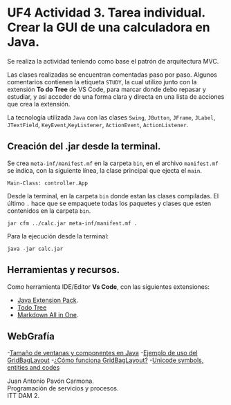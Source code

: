 # UF4 Actividad 3. Tarea individual. Crear la GUI de una calculadora en Java.
Se realiza la actividad teniendo como base el patrón de arquitectura MVC.

Las clases realizadas se encuentran comentadas paso por paso. Algunos comentarios contienen la etiqueta `STUDY`, la cual utilizo junto con la extensión **To do Tree** de VS Code, para marcar donde debo repasar y estudiar, y asi acceder de una forma clara y directa en una lista de acciones que crea la extensión.

La tecnología utilizada `Java` con las clases `Swing`,  `JButton`, `JFrame`, `JLabel`, `JTextField`, `KeyEvent`,`KeyListener`, `ActionEvent`, `ActionListener`.

## Creación del .jar desde la terminal.
Se crea `meta-inf/manifest.mf` en la carpeta `bin`, en el archivo `manifest.mf` se indica, con la siguiente línea, la clase principal que ejecta el `main`.
```
Main-Class: controller.App
```
Desde la terminal, en la carpeta `bin` donde estan las clases compiladas. El último `.` hace que se empaquete todas los paquetes y clases que esten contenidos en la carpeta `bin`. 

```
jar cfm ../calc.jar meta-inf/manifest.mf .
```

Para la ejecución desde la terminal: 
```
java -jar calc.jar
```

## Herramientas y recursos.
Como herramienta IDE/Editor **Vs Code**, con las siguientes extensiones:
- [Java Extension Pack](https://marketplace.visualstudio.com/items?itemName=vscjava.vscode-java-pack).
- [Todo Tree](https://marketplace.visualstudio.com/items?itemName=Gruntfuggly.todo-tree)
- [Markdown All in One](https://marketplace.visualstudio.com/items?itemName=yzhang.markdown-all-in-one).

## WebGrafía
-[Tamaño de ventanas y componentes en Java](http://chuwiki.chuidiang.org/index.php?title=Tama%C3%B1o_de_ventanas_y_componentes_en_Java)
-[Ejemplo de uso del GridBagLayout](http://www.chuidiang.org/java/layout/GridBagLayout/GridBagLayout.php)
-[¿Cómo funciona GridBagLayout?](https://riptutorial.com/es/swing/example/10132/-como-funciona-gridbaglayout-)
-[Unicode symbols, entities and codes](https://www.htmlsymbols.xyz/search)

Juan Antonio Pavón Carmona.  
Programación de servicios y procesos.  
ITT DAM 2.